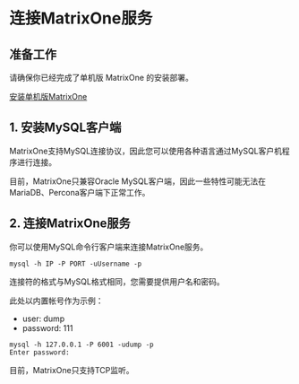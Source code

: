 # **连接MatrixOne服务**

## **准备工作**

请确保你已经完成了单机版 MatrixOne 的安装部署。

[安装单机版MatrixOne](install-standalone-matrixone.md)

## **1. 安装MySQL客户端**

MatrixOne支持MySQL连接协议，因此您可以使用各种语言通过MySQL客户机程序进行连接。

目前，MatrixOne只兼容Oracle MySQL客户端，因此一些特性可能无法在MariaDB、Percona客户端下正常工作。

## **2. 连接MatrixOne服务**

你可以使用MySQL命令行客户端来连接MatrixOne服务。

```
mysql -h IP -P PORT -uUsername -p
```

连接符的格式与MySQL格式相同，您需要提供用户名和密码。

此处以内置帐号作为示例：

- user: dump
- password: 111

```
mysql -h 127.0.0.1 -P 6001 -udump -p
Enter password:
```

目前，MatrixOne只支持TCP监听。
